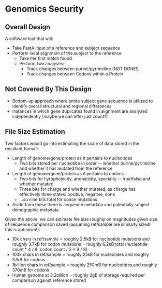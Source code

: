 # Genomics Security

## Overall Design

A software tool that will:
- Take FastA input of a reference and subject sequence
- Perform local alignment of the subject to the reference
    - Take the first match found
    - Perform two analyses:
        - Track changes between purine/pyrimidine (NOT DONE!)
        - Track changes between Codons within a Protein

## Not Covered By This Design

- Bottom-up approach where entire subject gene sequence is utilized to identify overall structural and regional differences
- Instances in which gene duplicates found in alignment are analyzed independently (maybe we can offer just count?)

## File Size Estimation

Two factors would go into estimating the scale of data stored in the resultant format:
- Length of genome/gene/protein as it pertains to nucleotides
    - Two bits stored per nucleotide in order -- whether purine/pyrimidine and whether it has mutated from the reference
- Length of genome/gene/protein as it pertains to codons
    - Two bits for hyrophobicity, aromaticity, specialty -- true/false and whether mutated
    - Three bits for charge and whether mutated, as charge has effectively three states: positive, negative, none
    - ...so nine bits total for codon mutations
- Aside from these there is sequence metadata and potentially subject demographic metadata

Given the above, we can estimate file size roughly on magnitudes given size of sequence comparison saved (assuming ref/sample are similarly sized! this is optimism!):
- 10k chars in ref/sample = roughly 2.5kB for nucleotide mutations and roughly 3.7kB for codon mutations = roughly 6.2kB total (nucleotide count * 4 / 8; codon count / 3 * 9 / 8)
- 100k chars in ref/sample = roughly 25kB for nucleotides and roughly 37kB for codons
- 1billion chars in ref/sample = roughly 250mB for nucleotides and roughly 370mB for codons
- Human genome at 3.2billion = roughly 2gB of storage required per comparison against reference stored
